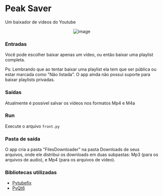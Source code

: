 # Peak Saver

Um baixador de videos do Youtube

<div align="center">

![image](https://github.com/user-attachments/assets/fd796a39-c13b-4feb-95f4-1bb50f6e0a6c)

</div>



### Entradas
Você pode escolher baixar apenas um vídeo, ou então baixar uma playlist completa.

Ps: Lembrando que ao tentar baixar uma playlist ela tem que ser pública ou estar marcada como "Não listada". O app ainda não possui suporte para baixar playlists privadas.

### Saídas
Atualmente é possível salvar os vídeos nos formatos Mp4 e M4a

### Run
Execute o arquivo `front.py`

### Pasta de saída
O app cria a pasta "FilesDownloader" na pasta Downloads de seus arquivos, onde ele distribui os downloads em duas subpastas: Mp3 (para os arquivos de audio), e Mp4 (para os arquivos de vídeo).

### Bibliotecas utilizadas
- [Pytubefix](https://pytubefix.readthedocs.io/en/latest/)
- [PyQt6](https://doc.qt.io/qtforpython-6/)
